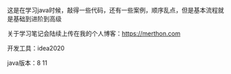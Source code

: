 这是在学习java时候，敲得一些代码，还有一些案例，顺序乱点，但是基本流程就是基础到进阶到高级

关于学习笔记会陆续上传在我的个人博客：https://merthon.com 

开发工具：idea2020

java版本：8 11
